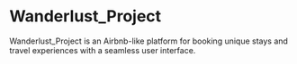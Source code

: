# Wanderlust_Project
Wanderlust_Project is an Airbnb-like platform for booking unique stays and travel experiences with a seamless user interface.
